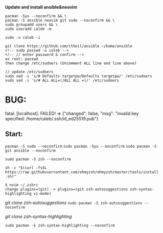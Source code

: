 __Update and install ansible&neovim__
```
pacman -Syu --noconfirm && \
pacman -S ansible neovim git sudo --noconfirm && \
sudo groupadd users && \
sudo useradd caleb -m

sudo -u caleb -i  

git clone https://github.com/ctheil/ansible ~/home/ansible
<!-- sudo passwd -u caleb -->
<!-- // enter password & confirm -->
as root: passwd
then change /etc/sudoers (Uncomment ALL line and line above)

// update /etc/sudoers
sudo sed -i 's/# Defaults targetpw/Defaults targetpw/' /etc/sudoers
sudo sed -i 's/# ALL ALL=(/ALL ALL =(/' /etc/sudoers
```

# BUG: 
fatal: [localhost]: FAILED! => {"changed": false, "msg": "invalid key specified: /home/caleb/.ssh/id_ed25519.pub"}

## Start:
`pacman -S sudo --noconfirm`
`sudo pacman -Syu --noconfirm`
`sudo pacman -S git ansible --noconfirm`

`sudo pacman -S zsh --noconfirm`

`sh -c "$(curl -fsSL https://raw.githubusercontent.com/ohmyzsh/ohmyzsh/master/tools/install.sh)"`

```
$ nvim ~/.zshrc
change plugins=(git) -> plugins=(git zsh-autosuggestions zsh-syntax-highlighting vi-mode)
```

*git clone zsh-autosuggestions*
`sudo pacman -S zsh-autosuggestions --noconfirm`

*git clone zsh-syntax-highlighting*

`sudo pacman -S zsh-syntax-highlighting --noconfirm`


